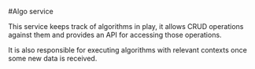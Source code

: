 #Algo service

This service keeps track of algorithms in play, it allows CRUD operations against them and provides an API for accessing those operations.

It is also responsible for executing algorithms with relevant contexts once some new data is received.
